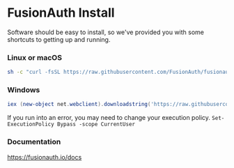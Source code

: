 # FusionAuth Install

Software should be easy to install, so we've provided you with some shortcuts to getting up and running. 

### Linux or macOS
```bash
sh -c "curl -fsSL https://raw.githubusercontent.com/FusionAuth/fusionauth-install/master/install.sh | sh"
```


### Windows
```powershell
iex (new-object net.webclient).downloadstring('https://raw.githubusercontent.com/FusionAuth/fusionauth-install/master/install.ps1')
```

If you run into an error, you may need to change your execution policy. `Set-ExecutionPolicy Bypass -scope CurrentUser`

### Documentation
https://fusionauth.io/docs